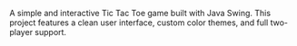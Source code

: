 A simple and interactive Tic Tac Toe game built with Java Swing. This project features a clean user interface, custom color themes, and full two-player support. 
